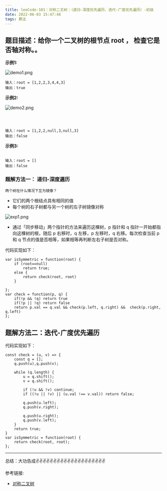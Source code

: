 ```yaml
---
title: leeCode-101：对称二叉树：（递归-深度优先遍历、迭代-广度优先遍历）-初级
date: 2022-06-03 15:47:48
tags: 算法
---
```

<meta name="referrer" content="no-referrer"/>

## 题目描述：给你一个二叉树的根节点 root ， 检查它是否轴对称。。


**示例1:**

![demo1.png](https://upload-images.jianshu.io/upload_images/11846892-d591662ee5366713.png?imageMogr2/auto-orient/strip%7CimageView2/2/w/1240)

```
输入：root = [1,2,2,3,4,4,3]
输出：true
```

**示例2:**


![demo2.png](https://upload-images.jianshu.io/upload_images/11846892-1f7177dc91ab093e.png?imageMogr2/auto-orient/strip%7CimageView2/2/w/1240)
```



输入：root = [1,2,2,null,3,null,3]
输出：false

```

**示例3:**
```

输入：root = []
输出：false

```
### 题解方法一： 递归-深度遍历

`两个树在什么情况下互为镜像？`
* 它们的两个根结点具有相同的值
* 每个树的右子树都与另一个树的左子树镜像对称

![exp1.png](https://upload-images.jianshu.io/upload_images/11846892-472f8698736244f8.png?imageMogr2/auto-orient/strip%7CimageView2/2/w/1240)

* 通过「同步移动」两个指针的方法来遍历这棵树，p 指针和 q 指针一开始都指向这棵树的根，随后 p 右移时，q 左移，p 左移时，q 右移。每次检查当前 p 和 q 节点的值是否相等，如果相等再判断左右子树是否对称。

代码实现如下：
```
var isSymmetric = function(root) {
    if (root==null)
        return true;
    else {
        return check(root, root)
    }
    
};
var check = function(p, q) {
    if(!p && !q) return true
    if(!p || !q) return false
    return p.val == q.val && check(p.left, q.right) &&  check(p.right, q.left)
};
```

## 题解方法二：迭代-广度优先遍历



代码实现如下：
```
const check = (u, v) => {
    const q = [];
    q.push(u),q.push(v);

    while (q.length) {
        u = q.shift();
        v = q.shift();

        if (!u && !v) continue;
        if ((!u || !v) || (u.val !== v.val)) return false;

        q.push(u.left); 
        q.push(v.right);

        q.push(u.right); 
        q.push(v.left);
    }
    return true;
}
var isSymmetric = function(root) {
    return check(root, root);
};

```

 ---
总结：大功告成✌️✌️✌️✌️✌️✌️✌️✌️✌️✌️✌️✌️✌️✌️✌️✌️✌️✌️✌️✌️

参考链接:
* [对称二叉树](https://leetcode.cn/problems/symmetric-tree/solution/dui-cheng-er-cha-shu-by-leetcode-solution/)
